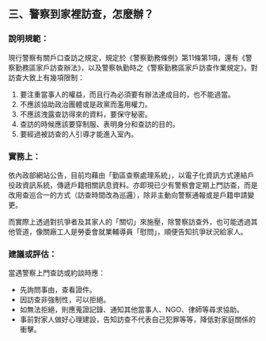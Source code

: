 ## 三、警察到家裡訪查，怎麼辦？

### 說明規範：

現行警察有關戶口查訪之規定，規定於《警察勤務條例》第11條第1項，還有《警察勤務區家戶訪查辦法》，以及警察執勤時之《警察勤務區家戶訪查作業規定》。對訪查大致上有幾項限制：

1. 要注重當事人的權益，而且行為必須要有辦法達成目的，也不能過當。
2. 不應該協助政治團體或是政黨而濫用權力。
3. 不應該洩露查訪得來的資料，要保守秘密。
4. 查訪的時候應該要穿制服、表明身分和查訪的目的。
5. 要經過被訪查的人引導才能進入室內。

### 實務上：

依內政部網站公告，目前均藉由「勤區查察處理系統」，以電子化資訊方式連結戶役政資訊系統，傳遞戶籍相關訊息資料。亦即現已少有警察會定期上門訪查，而是改用查巡合一的方式（訪查時間改為巡邏），除非主動向警察通報或是戶籍申請變更。

而實際上透過對抗爭者及其家人的「關切」來施壓，除警察訪查外，也可能透過其他管道，像關廠工人是勞委會就業輔導員「慰問」，順便告知抗爭狀況給家人。

### 建議或評估：

當遇警察上門查訪或約談時應：

* 先詢問事由，查看證件。
* 因訪查非強制性，可以拒絕。
* 如無法拒絕，則應蒐證記錄、通知其他當事人、NGO、律師等尋求協助。
* 事前對家人做好心理建設，告知訪查不代表自己犯罪等等，降低對家庭關係的衝擊。
